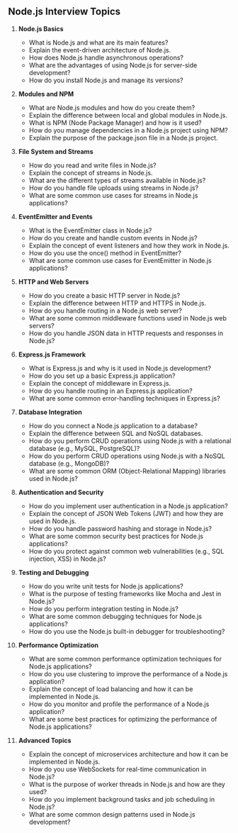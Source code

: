 ## Node.js Interview Topics

1. **Node.js Basics**
    - What is Node.js and what are its main features?
    - Explain the event-driven architecture of Node.js.
    - How does Node.js handle asynchronous operations?
    - What are the advantages of using Node.js for server-side development?
    - How do you install Node.js and manage its versions?

2. **Modules and NPM**
    - What are Node.js modules and how do you create them?
    - Explain the difference between local and global modules in Node.js.
    - What is NPM (Node Package Manager) and how is it used?
    - How do you manage dependencies in a Node.js project using NPM?
    - Explain the purpose of the package.json file in a Node.js project.

3. **File System and Streams**
    - How do you read and write files in Node.js?
    - Explain the concept of streams in Node.js.
    - What are the different types of streams available in Node.js?
    - How do you handle file uploads using streams in Node.js?
    - What are some common use cases for streams in Node.js applications?

4. **EventEmitter and Events**
    - What is the EventEmitter class in Node.js?
    - How do you create and handle custom events in Node.js?
    - Explain the concept of event listeners and how they work in Node.js.
    - How do you use the once() method in EventEmitter?
    - What are some common use cases for EventEmitter in Node.js applications?

5. **HTTP and Web Servers**
    - How do you create a basic HTTP server in Node.js?
    - Explain the difference between HTTP and HTTPS in Node.js.
    - How do you handle routing in a Node.js web server?
    - What are some common middleware functions used in Node.js web servers?
    - How do you handle JSON data in HTTP requests and responses in Node.js?

6. **Express.js Framework**
    - What is Express.js and why is it used in Node.js development?
    - How do you set up a basic Express.js application?
    - Explain the concept of middleware in Express.js.
    - How do you handle routing in an Express.js application?
    - What are some common error-handling techniques in Express.js?

7. **Database Integration**
    - How do you connect a Node.js application to a database?
    - Explain the difference between SQL and NoSQL databases.
    - How do you perform CRUD operations using Node.js with a relational database (e.g., MySQL, PostgreSQL)?
    - How do you perform CRUD operations using Node.js with a NoSQL database (e.g., MongoDB)?
    - What are some common ORM (Object-Relational Mapping) libraries used in Node.js?

8. **Authentication and Security**
    - How do you implement user authentication in a Node.js application?
    - Explain the concept of JSON Web Tokens (JWT) and how they are used in Node.js.
    - How do you handle password hashing and storage in Node.js?
    - What are some common security best practices for Node.js applications?
    - How do you protect against common web vulnerabilities (e.g., SQL injection, XSS) in Node.js?

9. **Testing and Debugging**
    - How do you write unit tests for Node.js applications?
    - What is the purpose of testing frameworks like Mocha and Jest in Node.js?
    - How do you perform integration testing in Node.js?
    - What are some common debugging techniques for Node.js applications?
    - How do you use the Node.js built-in debugger for troubleshooting?

10. **Performance Optimization**
    - What are some common performance optimization techniques for Node.js applications?
    - How do you use clustering to improve the performance of a Node.js application?
    - Explain the concept of load balancing and how it can be implemented in Node.js.
    - How do you monitor and profile the performance of a Node.js application?
    - What are some best practices for optimizing the performance of Node.js applications?

11. **Advanced Topics**
    - Explain the concept of microservices architecture and how it can be implemented in Node.js.
    - How do you use WebSockets for real-time communication in Node.js?
    - What is the purpose of worker threads in Node.js and how are they used?
    - How do you implement background tasks and job scheduling in Node.js?
    - What are some common design patterns used in Node.js development?
